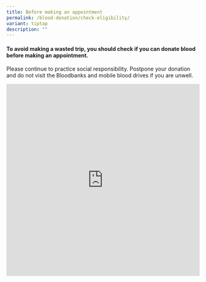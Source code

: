 ```yaml
---
title: Before making an appointment
permalink: /blood-donation/check-eligibility/
variant: tiptap
description: ""
---
```

<h4>To avoid making a wasted trip, you should check if you can donate blood before making an appointment.</h4><p>Please continue to practice social responsibility. Postpone your donation and do not visit the Bloodbanks and mobile blood drives if you are unwell.</p><p></p><div class="iframe-wrapper"><iframe style="width:100%;height:500px" allowfullscreen="true" frameborder="0" src="https://www.checkfirst.gov.sg/c/ba257bba-2463-469f-8a32-93b2f6e58e6d"></iframe></div><p></p>